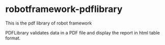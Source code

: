 # robotframework-pdflibrary

This is the pdf library of robot framework

PDFLibrary validates data in a PDF file and display the report in html table format.
